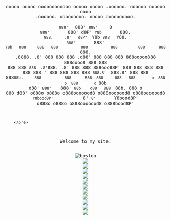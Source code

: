 
<html>
<head>
<title>Max</title>
<style>
    body {
      text-align: center;
    }
	        pre {
            width: 100%; /* Adjust width as needed */
            white-space: pre-wrap; /* Allow text to wrap */
        }
	        .container {
            display: grid;
            width: 100%;
            min-width: 2600px; /* Set a maximum width */
            margin: 0 auto; /* Center the container */
        }
  </style>
</head>
<body>
	<pre>
	

ooooo   ooooo oooooooooooo ooooo        ooooo          .oooooo.        oooooo   oooooo     oooo   .oooooo.   ooooooooo.   ooooo        oooooooooo.   
`888'   `888' `888'     `8 `888'        `888'         d8P'  `Y8b        `888.    `888.     .8'   d8P'  `Y8b  `888   `Y88. `888'        `888'   `Y8b  
 888     888   888          888          888         888      888        `888.   .8888.   .8'   888      888  888   .d88'  888          888      888 
 888ooooo888   888oooo8     888          888         888      888         `888  .8'`888. .8'    888      888  888ooo88P'   888          888      888 
 888     888   888    "     888          888         888      888          `888.8'  `888.8'     888      888  888`88b.     888          888      888 
 888     888   888       o  888       o  888       o `88b    d88'           `888'    `888'      `88b    d88'  888  `88b.   888       o  888     d88' 
o888o   o888o o888ooooood8 o888ooooood8 o888ooooood8  `Y8bood8P'             `8'      `8'        `Y8bood8P'  o888o  o888o o888ooooood8 o888bood8P'   
                                                                                                                                                     
                                                                                                                                                     
                                                                                                                                                    
        </pre>                                                                                     
<p>Welcome to my site.</p>
<img src="assets for site/438782046_18429306070014720_1152125152413517951_n.jpg" alt="boston">
<img src="assets for site/San_Francisco_from_the_Marin_Headlands_in_August_2022.jpg">
<img src="assets for site/Commercial_area_of_futian_to_east2020.jpg">
<img src="assets for site/Vatnsfell_hydropower_station_wiki.jpg">
<img src="assets for site/NTT_Communications_(headquarters).jpg">
<img src="assets for site/Photograph_of_Fifth_Avenue_from_the_Metropolitan—New_York_City.jpg">
<img src="assets for site/Walhalla_Aussen2.jpg">
<img src="assets for site/Trump_World_Tower_from_Long_Island.jpg">
<img src="assets for site/Hermitage_Museum_in_Saint_Petersburg.jpg">
<img src="assets for site/Largest-Supertanker-HMM-Algeciras.jpeg">
<img src="assets for site/390889257_864006028532706_1336513809198206296_n.jpg">
<img src="assets for site/401483108_18268664152167156_4451910458176254282_n.jpg">
</body>
</html>
